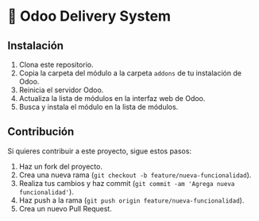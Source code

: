 # 🚚 Odoo Delivery System

## Instalación

1. Clona este repositorio.
2. Copia la carpeta del módulo a la carpeta `addons` de tu instalación de Odoo.
3. Reinicia el servidor Odoo.
4. Actualiza la lista de módulos en la interfaz web de Odoo.
5. Busca y instala el módulo en la lista de módulos.

## Contribución

Si quieres contribuir a este proyecto, sigue estos pasos:

1. Haz un fork del proyecto.
2. Crea una nueva rama (`git checkout -b feature/nueva-funcionalidad`).
3. Realiza tus cambios y haz commit (`git commit -am 'Agrega nueva funcionalidad'`).
4. Haz push a la rama (`git push origin feature/nueva-funcionalidad`).
5. Crea un nuevo Pull Request.
